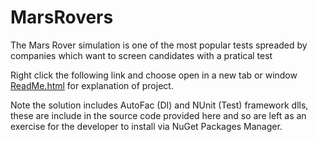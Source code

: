# MarsRovers
The Mars Rover simulation is one of the most popular tests spreaded by companies which want to screen candidates with a pratical test

Right click the following link and choose open in a new tab or window <a href="http://htmlpreview.github.io/?https://github.com/GryPTonite/MarsRovers/blob/master/ReadMe.html" target="_blank">ReadMe.html</a> for explanation of project.

Note the solution includes AutoFac (DI) and NUnit (Test) framework dlls, these are include in the source code provided here and so are left as an exercise for the developer to install via NuGet Packages Manager.
